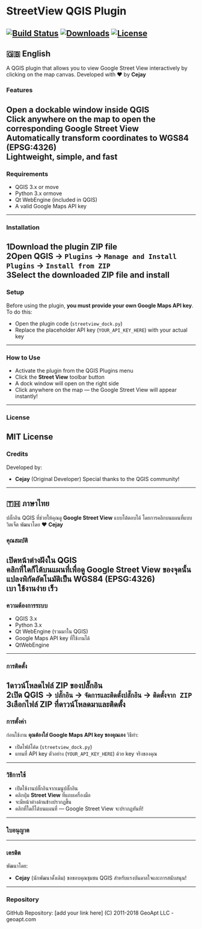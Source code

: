 # StreetView QGIS Plugin
[![Build Status](https://img.shields.io/badge/build-passing-brightgreen)](https://plugins.qgis.org/plugins/)
[![Downloads](https://img.shields.io/badge/downloads-100%2B-blue)](https://plugins.qgis.org/plugins/)
[![License](https://img.shields.io/badge/license-MIT-yellow)](LICENSE)
---
## 🇬🇧 English
A QGIS plugin that allows you to view Google Street View interactively by clicking on the map canvas.
Developed with ❤️ by **Cejay** 
### Features

Open a dockable window inside QGIS  
Click anywhere on the map to open the corresponding Google Street View  
Automatically transform coordinates to WGS84 (EPSG:4326)  
Lightweight, simple, and fast
---
### Requirements
- QGIS 3.x  or move
- Python 3.x  ormove
- Qt WebEngine (included in QGIS)  
- A valid Google Maps API key
---
### Installation
1️Download the plugin ZIP file  
2️Open QGIS → `Plugins` → `Manage and Install Plugins` → `Install from ZIP`  
3️Select the downloaded ZIP file and install
---
### Setup
Before using the plugin, **you must provide your own Google Maps API key**.
To do this:
- Open the plugin code (`streetview_dock.py`)
- Replace the placeholder API key (`YOUR_API_KEY_HERE`) with your actual key
---
### How to Use
- Activate the plugin from the QGIS Plugins menu  
- Click the **Street View** toolbar button  
- A dock window will open on the right side  
- Click anywhere on the map — the Google Street View will appear instantly!
---
### License
MIT License
---
### Credits

Developed by:
- **Cejay** (Original Developer)
Special thanks to the QGIS community!
---

## 🇹🇭 ภาษาไทย
ปลั๊กอิน QGIS ที่ช่วยให้คุณดู **Google Street View** แบบโต้ตอบได้ โดยการคลิกบนแผนที่แบบวิตเจ็ต
พัฒนาโดย ❤️ **Cejay** 
### คุณสมบัติ
เปิดหน้าต่างฝังใน QGIS  
คลิกที่ใดก็ได้บนแผนที่เพื่อดู Google Street View ของจุดนั้น  
แปลงพิกัดอัตโนมัติเป็น WGS84 (EPSG:4326)  
เบา ใช้งานง่าย เร็ว
---
### ความต้องการระบบ
- QGIS 3.x  
- Python 3.x  
- Qt WebEngine (รวมมาใน QGIS)  
- Google Maps API key ที่ใช้งานได้
- QtWebEngine
---
### การติดตั้ง
1️ดาวน์โหลดไฟล์ ZIP ของปลั๊กอิน  
2️เปิด QGIS → `ปลั๊กอิน` → `จัดการและติดตั้งปลั๊กอิน` → `ติดตั้งจาก ZIP`  
3️เลือกไฟล์ ZIP ที่ดาวน์โหลดมาและติดตั้ง
---
### การตั้งค่า
ก่อนใช้งาน **คุณต้องใส่ Google Maps API key ของคุณเอง**
วิธีทำ:
- เปิดไฟล์โค้ด (`streetview_dock.py`)  
- แทนที่ API key ตัวอย่าง (`YOUR_API_KEY_HERE`) ด้วย key จริงของคุณ
---
### วิธีการใช้
- เปิดใช้งานปลั๊กอินจากเมนูปลั๊กอิน  
- คลิกปุ่ม **Street View** ที่แถบเครื่องมือ  
- จะมีหน้าต่างด้านข้างปรากฏขึ้น  
- คลิกที่ใดก็ได้บนแผนที่ — Google Street View จะปรากฏทันที!
---
### ใบอนุญาต

---
### เครดิต
พัฒนาโดย:
- **Cejay** (นักพัฒนาดั้งเดิม)
ขอขอบคุณชุมชน QGIS สำหรับแรงบันดาลใจและการสนับสนุน!
---
### Repository

GitHub Repository: [add your link here]
(C) 2011-2018 GeoApt LLC - geoapt.com
